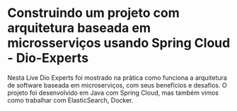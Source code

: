 # Construindo um projeto com arquitetura baseada em microsserviços usando Spring Cloud - Dio-Experts

Nesta Live Dio Experts foi mostrado na prática como funciona a arquitetura de software baseada em microserviços, com seus benefícios e desafios. O projeto foi desenvolvido em Java com Spring Cloud, mas também vimos como trabalhar com ElasticSearch, Docker.
